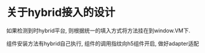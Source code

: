 # 关于hybrid接入的设计

如果检测到时hybrid平台, 则根据统一的填入方式将方法挂在到window.VM下.

组件安装方法有hybrid自己执行, 组件的调用指纹向h5组件开启, 做好adapter适配


